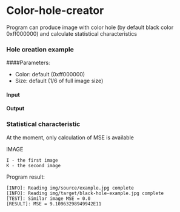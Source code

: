 # Color-hole-creator

Program can produce image with color hole (by default black color 0xff000000) and calculate statistical characteristics

### Hole creation example

####Parameters:

   - Color: default (0xff000000)
   - Size: default (1/6 of full image size)

#### Input

#### Output

### Statistical characteristic

At the moment, only calculation of MSE is available

IMAGE

```
I - the first image 
K - the second image
```

Program result:

```
[INFO]: Reading img/source/example.jpg complete
[INFO]: Reading img/target/black-hole-example.jpg complete
[TEST]: Similar image MSE = 0.0
[RESULT]: MSE = 9.10963298949942E11
```
